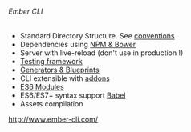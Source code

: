 ###### Ember CLI

* Standard Directory Structure. See [conventions](http://www.ember-cli.com/user-guide/#naming-conventions)
* Dependencies using [NPM & Bower](http://guides.emberjs.com/v2.0.0/addons-and-dependencies/managing-dependencies/)
* Server with live-reload (don't use in production !)
* [Testing framework](http://www.ember-cli.com/user-guide/#testing)
* [Generators & Blueprints](http://www.ember-cli.com/extending/#generators-and-blueprints)
* CLI extensible with [addons](http://guides.emberjs.com/v2.0.0/addons-and-dependencies/managing-dependencies/)
* [ES6 Modules](http://www.ember-cli.com/user-guide/#using-modules)
* ES6/ES7+ syntax support [Babel](https://babeljs.io/docs/learn-es2015/)
* Assets compilation

http://www.ember-cli.com/
